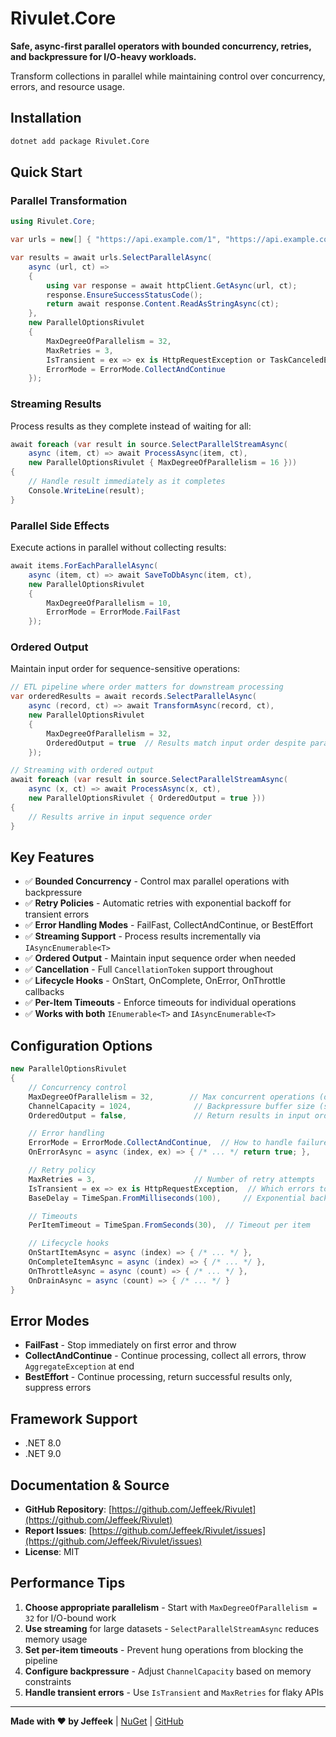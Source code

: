 # Rivulet.Core

**Safe, async-first parallel operators with bounded concurrency, retries, and backpressure for I/O-heavy workloads.**

Transform collections in parallel while maintaining control over concurrency, errors, and resource usage.

## Installation

```bash
dotnet add package Rivulet.Core
```

## Quick Start

### Parallel Transformation

```csharp
using Rivulet.Core;

var urls = new[] { "https://api.example.com/1", "https://api.example.com/2", /* ... */ };

var results = await urls.SelectParallelAsync(
    async (url, ct) =>
    {
        using var response = await httpClient.GetAsync(url, ct);
        response.EnsureSuccessStatusCode();
        return await response.Content.ReadAsStringAsync(ct);
    },
    new ParallelOptionsRivulet
    {
        MaxDegreeOfParallelism = 32,
        MaxRetries = 3,
        IsTransient = ex => ex is HttpRequestException or TaskCanceledException,
        ErrorMode = ErrorMode.CollectAndContinue
    });
```

### Streaming Results

Process results as they complete instead of waiting for all:

```csharp
await foreach (var result in source.SelectParallelStreamAsync(
    async (item, ct) => await ProcessAsync(item, ct),
    new ParallelOptionsRivulet { MaxDegreeOfParallelism = 16 }))
{
    // Handle result immediately as it completes
    Console.WriteLine(result);
}
```

### Parallel Side Effects

Execute actions in parallel without collecting results:

```csharp
await items.ForEachParallelAsync(
    async (item, ct) => await SaveToDbAsync(item, ct),
    new ParallelOptionsRivulet
    {
        MaxDegreeOfParallelism = 10,
        ErrorMode = ErrorMode.FailFast
    });
```

### Ordered Output

Maintain input order for sequence-sensitive operations:

```csharp
// ETL pipeline where order matters for downstream processing
var orderedResults = await records.SelectParallelAsync(
    async (record, ct) => await TransformAsync(record, ct),
    new ParallelOptionsRivulet
    {
        MaxDegreeOfParallelism = 32,
        OrderedOutput = true  // Results match input order despite parallel processing
    });

// Streaming with ordered output
await foreach (var result in source.SelectParallelStreamAsync(
    async (x, ct) => await ProcessAsync(x, ct),
    new ParallelOptionsRivulet { OrderedOutput = true }))
{
    // Results arrive in input sequence order
}
```

## Key Features

- ✅ **Bounded Concurrency** - Control max parallel operations with backpressure
- ✅ **Retry Policies** - Automatic retries with exponential backoff for transient errors
- ✅ **Error Handling Modes** - FailFast, CollectAndContinue, or BestEffort
- ✅ **Streaming Support** - Process results incrementally via `IAsyncEnumerable<T>`
- ✅ **Ordered Output** - Maintain input sequence order when needed
- ✅ **Cancellation** - Full `CancellationToken` support throughout
- ✅ **Lifecycle Hooks** - OnStart, OnComplete, OnError, OnThrottle callbacks
- ✅ **Per-Item Timeouts** - Enforce timeouts for individual operations
- ✅ **Works with both** `IEnumerable<T>` and `IAsyncEnumerable<T>`

## Configuration Options

```csharp
new ParallelOptionsRivulet
{
    // Concurrency control
    MaxDegreeOfParallelism = 32,        // Max concurrent operations (default: CPU cores)
    ChannelCapacity = 1024,              // Backpressure buffer size (streaming only)
    OrderedOutput = false,               // Return results in input order (default: false)

    // Error handling
    ErrorMode = ErrorMode.CollectAndContinue,  // How to handle failures
    OnErrorAsync = async (index, ex) => { /* ... */ return true; },

    // Retry policy
    MaxRetries = 3,                      // Number of retry attempts
    IsTransient = ex => ex is HttpRequestException,  // Which errors to retry
    BaseDelay = TimeSpan.FromMilliseconds(100),     // Exponential backoff base

    // Timeouts
    PerItemTimeout = TimeSpan.FromSeconds(30),  // Timeout per item

    // Lifecycle hooks
    OnStartItemAsync = async (index) => { /* ... */ },
    OnCompleteItemAsync = async (index) => { /* ... */ },
    OnThrottleAsync = async (count) => { /* ... */ },
    OnDrainAsync = async (count) => { /* ... */ }
}
```

## Error Modes

- **FailFast** - Stop immediately on first error and throw
- **CollectAndContinue** - Continue processing, collect all errors, throw `AggregateException` at end
- **BestEffort** - Continue processing, return successful results only, suppress errors

## Framework Support

- .NET 8.0
- .NET 9.0

## Documentation & Source

- **GitHub Repository**: [https://github.com/Jeffeek/Rivulet](https://github.com/Jeffeek/Rivulet)
- **Report Issues**: [https://github.com/Jeffeek/Rivulet/issues](https://github.com/Jeffeek/Rivulet/issues)
- **License**: MIT

## Performance Tips

1. **Choose appropriate parallelism** - Start with `MaxDegreeOfParallelism = 32` for I/O-bound work
2. **Use streaming** for large datasets - `SelectParallelStreamAsync` reduces memory usage
3. **Set per-item timeouts** - Prevent hung operations from blocking the pipeline
4. **Configure backpressure** - Adjust `ChannelCapacity` based on memory constraints
5. **Handle transient errors** - Use `IsTransient` and `MaxRetries` for flaky APIs

---

**Made with ❤️ by Jeffeek** | [NuGet](https://www.nuget.org/packages/Rivulet.Core/) | [GitHub](https://github.com/Jeffeek/Rivulet)
